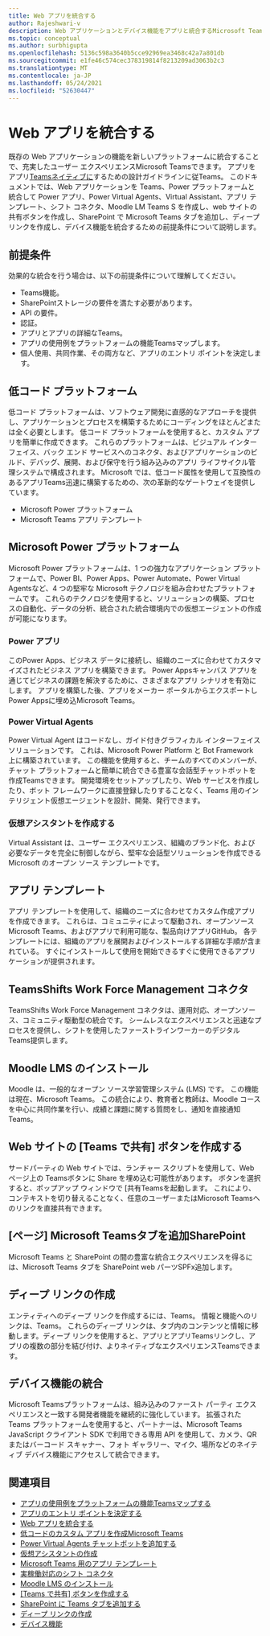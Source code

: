 ```yaml
---
title: Web アプリを統合する
author: Rajeshwari-v
description: Web アプリケーションとデバイス機能をアプリと統合するMicrosoft Teams概要。
ms.topic: conceptual
ms.author: surbhigupta
ms.openlocfilehash: 5136c598a3640b5cce92969ea3468c42a7a801db
ms.sourcegitcommit: e1fe46c574cec378319814f8213209ad3063b2c3
ms.translationtype: MT
ms.contentlocale: ja-JP
ms.lasthandoff: 05/24/2021
ms.locfileid: "52630447"
---
```

# <a name="integrate-web-apps"></a>Web アプリを統合する

既存の Web アプリケーションの機能を新しいプラットフォームに統合することで、充実したユーザー エクスペリエンスMicrosoft Teamsできます。 アプリをアプリ[Teamsネイティブに](~/concepts/design/understand-use-cases.md)するための設計ガイドラインに従Teams。
このドキュメントでは、Web アプリケーションを Teams、Power プラットフォームと統合して Power アプリ、Power Virtual Agents、Virtual Assistant、アプリ テンプレート、シフト コネクタ、Moodle LM Teams S を作成し、web サイトの共有ボタンを作成し、SharePoint で Microsoft Teams タブを追加し、ディープ リンクを作成し、デバイス機能を統合するための前提条件について説明します。

## <a name="prerequisites"></a>前提条件   

効果的な統合を行う場合は、以下の前提条件について理解してください。
* Teams機能。 
* SharePointストレージの要件を満たす必要があります。
* API の要件。
* 認証。
* アプリとアプリの詳細なTeams。
* アプリの使用例をプラットフォームの機能Teamsマップします。
* 個人使用、共同作業、その両方など、アプリのエントリ ポイントを決定します。

## <a name="low-code-platforms"></a>低コード プラットフォーム

低コード プラットフォームは、ソフトウェア開発に直感的なアプローチを提供し、アプリケーションとプロセスを構築するためにコーディングをほとんどまたは全く必要とします。 低コード プラットフォームを使用すると、カスタム アプリを簡単に作成できます。 これらのプラットフォームは、ビジュアル インターフェイス、バック エンド サービスへのコネクタ、およびアプリケーションのビルド、デバッグ、展開、および保守を行う組み込みのアプリ ライフサイクル管理システムで構成されます。 Microsoft では、低コード属性を使用して互換性のあるアプリTeams迅速に構築するための、次の革新的なゲートウェイを提供しています。
* Microsoft Power プラットフォーム
* Microsoft Teams アプリ テンプレート

## <a name="microsoft-power-platform"></a>Microsoft Power プラットフォーム

Microsoft Power プラットフォームは、1 つの強力なアプリケーション プラットフォームで、Power BI、Power Apps、Power Automate、Power Virtual Agentsなど、4 つの堅牢な Microsoft テクノロジを組み合わせたプラットフォームです。 これらのテクノロジを使用すると、ソリューションの構築、プロセスの自動化、データの分析、統合された統合環境内での仮想エージェントの作成が可能になります。

### <a name="power-apps"></a>Power アプリ

このPower Apps、ビジネス データに接続し、組織のニーズに合わせてカスタマイズされたビジネス アプリを構築できます。 Power Appsキャンバス アプリを通じてビジネスの課題を解決するために、さまざまなアプリ シナリオを有効にします。 アプリを構築した後、アプリをメーカー ポータルからエクスポートしPower Appsに埋め込Microsoft Teams。

### <a name="power-virtual-agents"></a>Power Virtual Agents

Power Virtual Agent はコードなし、ガイド付きグラフィカル インターフェイス ソリューションです。 これは、Microsoft Power Platform と Bot Framework 上に構築されています。 この機能を使用すると、チームのすべてのメンバーが、チャット プラットフォームと簡単に統合できる豊富な会話型チャットボットを作成Teamsできます。 開発環境をセットアップしたり、Web サービスを作成したり、ボット フレームワークに直接登録したりすることなく、Teams 用のインテリジェント仮想エージェントを設計、開発、発行できます。

### <a name="create-virtual-assistant"></a>仮想アシスタントを作成する

Virtual Assistant は、ユーザー エクスペリエンス、組織のブランド化、および必要なデータを完全に制御しながら、堅牢な会話型ソリューションを作成できる Microsoft のオープン ソース テンプレートです。 

## <a name="app-templates"></a>アプリ テンプレート

アプリ テンプレートを使用して、組織のニーズに合わせてカスタム作成アプリを作成できます。 これらは、コミュニティによって駆動され、オープンソースMicrosoft Teams、およびアプリで利用可能な、製品向けアプリGitHub。 各テンプレートには、組織のアプリを展開およびインストールする詳細な手順が含まれている。 すぐにインストールして使用を開始できるすぐに使用できるアプリケーションが提供されます。 

## <a name="teams-shifts-work-force-management-connectors"></a>TeamsShifts Work Force Management コネクタ

TeamsShifts Work Force Management コネクタは、運用対応、オープンソース、コミュニティ駆動型の統合です。 シームレスなエクスペリエンスと迅速なプロセスを提供し、シフトを使用したファーストラインワーカーのデジタルTeams提供します。

## <a name="install-moodle-lms"></a>Moodle LMS のインストール

Moodle は、一般的なオープン ソース学習管理システム (LMS) です。 この機能は現在、Microsoft Teams。 この統合により、教育者と教師は、Moodle コースを中心に共同作業を行い、成績と課題に関する質問をし、通知を直接通知Teams。

## <a name="create-a-share-to-teams-button-for-your-website"></a>Web サイトの [Teams で共有] ボタンを作成する

サードパーティの Web サイトでは、ランチャー スクリプトを使用して、Web ページ上の Teamsボタンに Share を埋め込む可能性があります。 ボタンを選択すると、ポップアップ ウィンドウで [共有Teamsを起動します。 これにより、コンテキストを切り替えることなく、任意のユーザーまたはMicrosoft Teamsへのリンクを直接共有できます。

## <a name="add-a-microsoft-teams-tab-in-sharepoint"></a>[ページ] Microsoft Teamsタブを追加SharePoint

Microsoft Teams と SharePoint の間の豊富な統合エクスペリエンスを得るには、Microsoft Teams タブを SharePoint web パーツSPFx追加します。 

## <a name="create-deep-link"></a>ディープ リンクの作成

エンティティへのディープ リンクを作成するには、Teams。 情報と機能へのリンクは、Teams。 これらのディープ リンクは、タブ内のコンテンツと情報に移動します。ディープ リンクを使用すると、アプリとアプリTeamsリンクし、アプリの複数の部分を結び付け、よりネイティブなエクスペリエンスTeamsできます。

## <a name="integrate-device-capabilities"></a>デバイス機能の統合

Microsoft Teamsプラットフォームは、組み込みのファースト パーティ エクスペリエンスと一致する開発者機能を継続的に強化しています。 拡張された Teams プラットフォームを使用すると、パートナーは、Microsoft Teams JavaScript クライアント SDK で利用できる専用 API を使用して、カメラ、QR またはバーコード スキャナー、フォト ギャラリー、マイク、場所などのネイティブ デバイス機能にアクセスして統合できます。 

## <a name="see-also"></a>関連項目

* [アプリの使用例をプラットフォームの機能Teamsマップする](~/concepts/design/map-use-cases.md)
* [アプリのエントリ ポイントを決定する](~/concepts/extensibility-points.md)
* [Web アプリを統合する](~/samples/integrating-web-apps.md)
* [低コードのカスタム アプリを作成Microsoft Teams](~/samples/teams-low-code-solutions.md)
* [Power Virtual Agents チャットボットを追加する](~/bots/how-to/add-power-virtual-agents-bot-to-teams.md)
* [仮想アシスタントの作成](~/samples/virtual-assistant.md)
* [Microsoft Teams 用のアプリ テンプレート](~/samples/app-templates.md)
* [実稼働対応のシフト コネクタ](~/samples/shifts-wfm-connectors.md)
* [Moodle LMS のインストール](~/resources/moodleinstructions.md)
* [[Teams で共有] ボタンを作成する](~/concepts/build-and-test/share-to-teams.md)
* [SharePoint に Teams タブを追加する](~/tabs/how-to/tabs-in-sharepoint.md)
* [ディープ リンクの作成](~/concepts/build-and-test/deep-links.md)
* [デバイス機能](~/concepts/device-capabilities/device-capabilities-overview.md)
